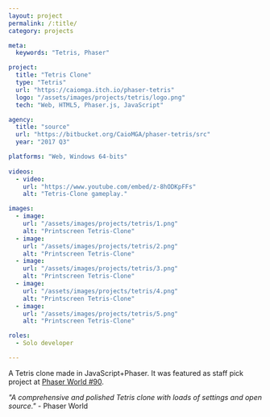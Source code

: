 ```yaml
---
layout: project
permalink: /:title/
category: projects

meta:
  keywords: "Tetris, Phaser"

project:
  title: "Tetris Clone"
  type: "Tetris"
  url: "https://caiomga.itch.io/phaser-tetris"
  logo: "/assets/images/projects/tetris/logo.png"
  tech: "Web, HTML5, Phaser.js, JavaScript"

agency:
  title: "source"
  url: "https://bitbucket.org/CaioMGA/phaser-tetris/src"
  year: "2017 Q3"

platforms: "Web, Windows 64-bits"
  
videos:
  - video:
    url: "https://www.youtube.com/embed/z-8hODKpFFs"
    alt: "Tetris-Clone gameplay."

images:
  - image:
    url: "/assets/images/projects/tetris/1.png"
    alt: "Printscreen Tetris-Clone"
  - image:
    url: "/assets/images/projects/tetris/2.png"
    alt: "Printscreen Tetris-Clone"
  - image:
    url: "/assets/images/projects/tetris/3.png"
    alt: "Printscreen Tetris-Clone"
  - image:
    url: "/assets/images/projects/tetris/4.png"
    alt: "Printscreen Tetris-Clone"
  - image:
    url: "/assets/images/projects/tetris/5.png"
    alt: "Printscreen Tetris-Clone"

roles:
  - Solo developer

---
```

<p>A Tetris clone made in JavaScript+Phaser. It was featured as staff pick project at <a href="https://madmimi.com/p/9b7e7a?fe=1&pact=516143-140468767-10093188839-9b2a631cbf7309ccb9231535b4527955ac7cf3cb" target="_blank">Phaser World #90</a>.
</p>
<p><i>"A comprehensive and polished Tetris clone with loads of settings and open source."</i> - Phaser World</p>
